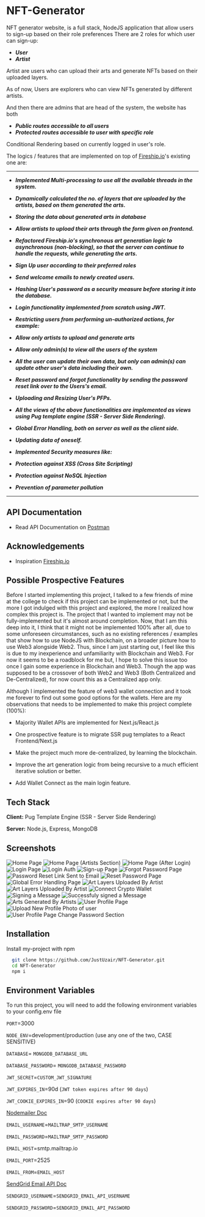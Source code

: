 # NFT-Generator

NFT generator website, is a full stack, NodeJS application that allow users to sign-up based on their role preferences
There are 2 roles for which user can sign-up:

- **_User_**
- **_Artist_**

Artist are users who can upload their arts and generate NFTs based on their uploaded layers.

As of now, Users are explorers who can view NFTs generated by different artists.

And then there are admins that are head of the system, the website has both

- **_Public routes accessible to all users_**
- **_Protected routes accessible to user with specific role_**

Conditional Rendering based on currently logged in user's role.

The logics / features that are implemented on top of [Fireship.io](https://www.youtube.com/watch?v=meTpMP0J5E8)'s existing one are:

---

- **_Implemented Multi-processing to use all the available threads in the system._**

- **_Dynamically calculated the no. of layers that are uploaded by the artists, based on them generated the arts._**

- **_Storing the data about generated arts in database_**

- **_Allow artists to upload their arts through the form given on frontend._**

- **_Refactored Fireship.io's synchronous art generation logic to asynchronous (non-blocking), so that the server can continue to handle the requests, while generating the arts._**

- **_Sign Up user according to their preferred roles_**

- **_Send welcome emails to newly created users._**

- **_Hashing User's password as a security measure before storing it into the database._**

- **_Login functionality implemented from scratch using JWT._**

- **_Restricting users from performing un-authorized actions, for example:_**

- **_Allow only artists to upload and generate arts_**
- **_Allow only admin(s) to view all the users of the system_**
- **_All the user can update their own data, but only can admin(s) can update other user's data including their own._**

- **_Reset password and forgot functionality by sending the password reset link over to the Users's email._**

- **_Uploading and Resizing User's PFPs._**

- **_All the views of the above functionalities are implemented as views using Pug template engine (SSR - Server Side Rendering)._**

- **_Global Error Handling, both on server as well as the client side._**

- **_Updating data of oneself._**

- **_Implemented Security measures like:_**
- **_Protection against XSS (Cross Site Scripting)_**
- **_Protection against NoSQL Injection_**
- **_Prevention of parameter pollution_**

---

## API Documentation

- Read API Documentation on [Postman](https://documenter.getpostman.com/view/20867739/2s8YsxtW1y)

## Acknowledgements

- Inspiration [Fireship.io](https://www.youtube.com/watch?v=meTpMP0J5E8)

## Possible Prospective Features

Before I started implementing this project, I talked to a few friends of mine at the college to check if this project can be implemented or not,
but the more I got indulged with this project and explored, the more I realized how complex this project is.
The project that I wanted to implement may not be fully-implemented but it's almost around completion.
Now, that I am this deep into it, I think that it might not be implemented 100% after all, due to some unforeseen circumstances, such as no existing references / examples
that show how to use NodeJS with Blockchain, on a broader picture how to use Web3 alongside Web2.
Thus, since I am just starting out, I feel like this is due to my inexperience and unfamiliarity with Blockchain and Web3.
For now it seems to be a roadblock for me but, I hope to solve this issue too once I gain some experience in Blockchain and Web3.
Though the app was supposed to be a crossover of both Web2 and Web3 (Both Centralized and De-Centralized), for now count this as a Centralized app only.

Although I implemented the feature of web3 wallet connection and it took me forever to find out some good options for the wallets.
Here are my observations that needs to be implemented to make this project complete (100%):

- Majority Wallet APIs are implemented for Next.js/React.js

- One prospective feature is to migrate SSR pug templates to a React Frontend/Next.js

- Make the project much more de-centralized, by learning the blockchain.

- Improve the art generation logic from being recursive to a much efficient iterative solution or better.

- Add Wallet Connect as the main login feature.

## Tech Stack

**Client:** Pug Template Engine (SSR - Server Side Rendering)

**Server:** Node.js, Express, MongoDB

## Screenshots

![Home Page](/Screenshots/1.JPG?raw=true "Home Page")
![Home Page (Artists Section)](/Screenshots/2.JPG?raw=true "Home Page (Artists Section)")
![Home Page (After Login)](/Screenshots/3.JPG?raw=true "Home Page (After Login)")
![Login Page](/Screenshots/4.JPG?raw=true "Login Page")
![Login Auth](/Screenshots/5.JPG?raw=true "Login Auth")
![Sign-up Page](/Screenshots/6.JPG?raw=true "Sign-up Page")
![Forgot Password Page](/Screenshots/7.JPG?raw=true "Forgot Password Page")
![Password Reset Link Sent to Email](/Screenshots/8.JPG?raw=true "Password Reset Link Sent to Email")
![Reset Password Page](/Screenshots/9.JPG?raw=true "Reset Password Page")
![Global Error Handling Page](/Screenshots/10.JPG?raw=true "Global Error Handling Page")
![Art Layers Uploaded By Artist](/Screenshots/15.JPG?raw=true "Art Layers Uploaded By Artist")
![Art Layers Uploaded By Artist](/Screenshots/16.JPG?raw=true "Art Layers Uploaded By Artist")
![Connect Crypto Wallet](/Screenshots/17.JPG?raw=true "Connect Crypto Wallet")
![Signing a Message](/Screenshots/18.JPG?raw=true "Signing a Message")
![Successfuly signed a Message](/Screenshots/18.JPG?raw=true "Successfuly signed a Message")
![Arts Generated By Artists](/Screenshots/11.JPG?raw=true "Arts Generated By Artists")
![User Profile Page](/Screenshots/12.JPG?raw=true "User Profile Page")
![Upload New Profile Photo of user](/Screenshots/13.JPG?raw=true "Upload New Profile Photo of user")
![User Profile Page Change Password Section](/Screenshots/14.JPG?raw=true "User Profile Page Change Password Section")

## Installation

Install my-project with npm

```bash
  git clone https://github.com/JustUzair/NFT-Generator.git
  cd NFT-Generator
  npm i
```

## Environment Variables

To run this project, you will need to add the following environment variables to your config.env file

`PORT`=3000

`NODE_ENV`=development/production (use any one of the two, CASE SENSITIVE)

`DATABASE`= `MONGODB_DATABASE_URL`

`DATABASE_PASSWORD`= `MONGODB_DATABASE_PASSWORD`

`JWT_SECRET`=`CUSTOM_JWT_SIGNATURE`

`JWT_EXPIRES_IN`=90d (`JWT token expires after 90 days`)

`JWT_COOKIE_EXPIRES_IN`=90 (`COOKIE expires after 90 days`)

[Nodemailer Doc](https://nodemailer.com/smtp/#authentication)

`EMAIL_USERNAME`=`MAILTRAP_SMTP_USERNAME`

`EMAIL_PASSWORD`=`MAILTRAP_SMTP_PASSWORD`

`EMAIL_HOST`=smtp.mailtrap.io

`EMAIL_PORT`=2525

`EMAIL_FROM`=`EMAIL_HOST`

[SendGrid Email API Doc](https://app.sendgrid.com/guide/integrate/langs/smtp)

`SENDGRID_USERNAME`=`SENDGRID_EMAIL_API_USERNAME`

`SENDGRID_PASSWORD`=`SENDGRID_EMAIL_API_PASSWORD`
